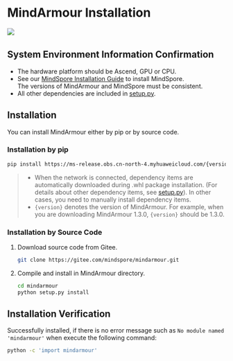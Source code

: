 # MindArmour Installation

<a href="https://gitee.com/mindspore/docs/blob/master/docs/mindarmour/docs/source_en/mindarmour_install.md" target="_blank"><img src="https://mindspore-website.obs.cn-north-4.myhuaweicloud.com/website-images/master/resource/_static/logo_source_en.png"></a>&nbsp;&nbsp;

## System Environment Information Confirmation

- The hardware platform should be Ascend, GPU or CPU.
- See our [MindSpore Installation Guide](https://www.mindspore.cn/install/en) to install MindSpore.  
    The versions of MindArmour and MindSpore must be consistent.
- All other dependencies are included in [setup.py](https://gitee.com/mindspore/mindarmour/blob/master/setup.py).

## Installation

You can install MindArmour either by pip or by source code.

### Installation by pip

```bash
pip install https://ms-release.obs.cn-north-4.myhuaweicloud.com/{version}/MindArmour/any/mindarmour-{version}-py3-none-any.whl --trusted-host ms-release.obs.cn-north-4.myhuaweicloud.com -i https://pypi.tuna.tsinghua.edu.cn/simple
```

> - When the network is connected, dependency items are automatically downloaded during .whl package installation. (For details about other dependency items, see [setup.py](https://gitee.com/mindspore/mindarmour/blob/master/setup.py)). In other cases, you need to manually install dependency items.
> - `{version}` denotes the version of MindArmour. For example, when you are downloading MindArmour 1.3.0, `{version}` should be 1.3.0.

### Installation by Source Code

1. Download source code from Gitee.

    ```bash
    git clone https://gitee.com/mindspore/mindarmour.git
    ```

2. Compile and install in MindArmour directory.

    ```bash
    cd mindarmour
    python setup.py install
    ```

## Installation Verification

Successfully installed, if there is no error message such as `No module named 'mindarmour'` when execute the following command:

```bash
python -c 'import mindarmour'
```